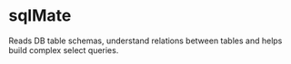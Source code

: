 # sqlMate
Reads DB table schemas, understand relations between tables and helps build complex select queries.

